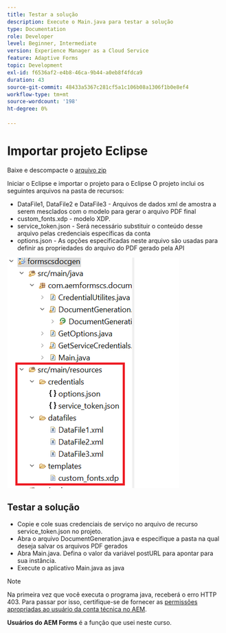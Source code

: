 ```yaml
---
title: Testar a solução
description: Execute o Main.java para testar a solução
type: Documentation
role: Developer
level: Beginner, Intermediate
version: Experience Manager as a Cloud Service
feature: Adaptive Forms
topic: Development
exl-id: f6536af2-e4b8-46ca-9b44-a0eb8f4fdca9
duration: 43
source-git-commit: 48433a5367c281cf5a1c106b08a1306f1b0e8ef4
workflow-type: tm+mt
source-wordcount: '198'
ht-degree: 0%

---
```


# Importar projeto Eclipse

Baixe e descompacte o [arquivo zip](./assets/aem-forms-cs-doc-gen.zip)

Iniciar o Eclipse e importar o projeto para o Eclipse
O projeto inclui os seguintes arquivos na pasta de recursos:

* DataFile1, DataFile2 e DataFile3 - Arquivos de dados xml de amostra a serem mesclados com o modelo para gerar o arquivo PDF final
* custom_fonts.xdp - modelo XDP.
* service_token.json - Será necessário substituir o conteúdo desse arquivo pelas credenciais específicas da conta
* options.json - As opções especificadas neste arquivo são usadas para definir as propriedades do arquivo do PDF gerado pela API

![arquivo-recursos](./assets/resource-files.png)

## Testar a solução

* Copie e cole suas credenciais de serviço no arquivo de recurso service_token.json no projeto.
* Abra o arquivo DocumentGeneration.java e especifique a pasta na qual deseja salvar os arquivos PDF gerados
* Abra Main.java. Defina o valor da variável postURL para apontar para sua instância.
* Execute o aplicativo Main.java as java

>[!NOTE]
> Na primeira vez que você executa o programa java, receberá o erro HTTP 403. Para passar por isso, certifique-se de fornecer as [permissões apropriadas ao usuário da conta técnica no AEM](https://experienceleague.adobe.com/docs/experience-manager-learn/getting-started-with-aem-headless/authentication/service-credentials.html?lang=en#configure-access-in-aem).

**Usuários do AEM Forms** é a função que usei neste curso.
